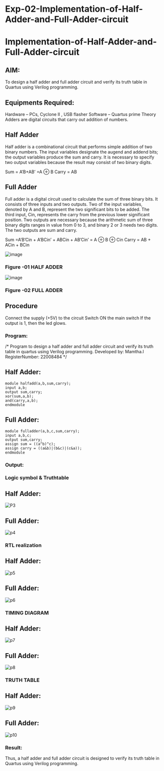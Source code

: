 # Exp-02-Implementation-of-Half-Adder-and-Full-Adder-circuit

# Implementation-of-Half-Adder-and-Full-Adder-circuit
## AIM:
To design a half adder and full adder circuit and verify its truth table in Quartus using Verilog programming.

## Equipments Required:
Hardware – PCs, Cyclone II , USB flasher
Software – Quartus prime
Theory
Adders are digital circuits that carry out addition of numbers.

## Half Adder
Half adder is a combinational circuit that performs simple addition of two binary numbers. The input variables designate the augend and addend bits; the output variables produce the sum and carry. It is necessary to specify two output variables because the result may consist of two binary digits.

Sum = A’B+AB’ =A ⊕ B Carry = AB

## Full Adder
Full adder is a digital circuit used to calculate the sum of three binary bits. It consists of three inputs and two outputs. Two of the input variables, denoted by A and B, represent the two significant bits to be added. The third input, Cin, represents the carry from the previous lower significant position. Two outputs are necessary because the arithmetic sum of three binary digits ranges in value from 0 to 3, and binary 2 or 3 needs two digits. The two outputs are sum and carry.

Sum =A’B’Cin + A’BCin’ + ABCin + AB’Cin’ = A ⊕ B ⊕ Cin Carry = AB + ACin + BCin

 ![image](https://user-images.githubusercontent.com/36288975/163552156-a13e5a56-c638-4110-97d9-8896907c8d25.png)

### Figure -01 HALF ADDER 


![image](https://user-images.githubusercontent.com/36288975/163552057-b3547877-6d07-45b4-b7e0-bcfebfad9e1d.png)

### Figure -02 FULL ADDER 

## Procedure

Connect the supply (+5V) to the circuit
Switch ON the main switch
If the output is 1, then the led glows.
### Program:
/*
Program to design a half adder and full adder circuit and verify its truth table in quartus using Verilog programming.
Developed by: Mamtha.I
RegisterNumber:  22008484
*/
## Half Adder:
```
module halfadd(a,b,sum,carry);
input a,b;
output sum,carry;
xor(sum,a,b);
and(carry,a,b);
endmodule
```
## Full Adder:
```
module fulladder(a,b,c,sum,carry);
input a,b,c;
output sum,carry;
assign sum = ((a^b)^c);
assign carry = ((a&b)|(b&c)|(c&a));
endmodule
```
### Output:
### Logic symbol & Truthtable
## Half Adder:
![P3](https://user-images.githubusercontent.com/119393563/215380734-26dc8ef6-cfad-45eb-85c1-4d895e609c58.png)
<br>

## Full Adder:
![p4](https://user-images.githubusercontent.com/119393563/215380758-4c49382f-389f-4da8-be4f-bbaa4431f45b.png)
<br>

### RTL realization
## Half Adder:
![p5](https://user-images.githubusercontent.com/119393563/215380799-a3bc133c-1b34-4625-9410-f0484e7cd95d.png)
<br>

## Full Adder:
![p6](https://user-images.githubusercontent.com/119393563/215380820-5d60f278-1c0b-4faa-861e-375fa4143f94.png)
<br>

### TIMING DIAGRAM
## Half Adder:
![p7](https://user-images.githubusercontent.com/119393563/215380850-293130ab-9fae-4f11-99ee-0069ef9a30ce.png)
<br>

## Full Adder:
![p8](https://user-images.githubusercontent.com/119393563/215380880-f14f83b0-b9d4-436d-8632-079a36b8f1c3.png)
<br>


### TRUTH TABLE 
## Half Adder:
![p9](https://user-images.githubusercontent.com/119393563/215380970-bb47c93b-329b-4586-b587-6f03692cf37d.png)
<br>

## Full Adder:
![p10](https://user-images.githubusercontent.com/119393563/215381008-fc0ad107-2cde-46b4-a466-d0377ed89172.png)
<br>

### Result:
Thus, a half adder and full adder circuit is designed to verify its truth table in Quartus using Verilog programming.
